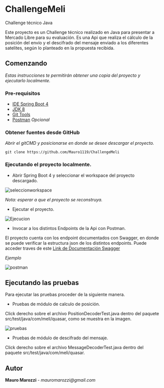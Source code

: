 
# ChallengeMeli
Challenge técnico Java

Este proyecto es un Challenge técnico realizado en Java para presentar a Mercado Libre para su evaluación.
Es una Api que realiza el cálculo de la posición del envío y el descifrado del mensaje enviado a los diferentes satelites, según lo planteado en la propuesta recibida.

## Comenzando 

_Estas instrucciones te permitirán obtener una copia del proyecto y ejecutarlo localmente._


### Pre-requisitos 

* [IDE Spring Boot 4](https://spring.io/tools)
* [JDK 8](https://www.oracle.com/ar/java/technologies/javase/javase-jdk8-downloads.html)
* [Git Tools](https://git-scm.com/downloads)
* [Postman](https://www.postman.com/) _Opcional_ 

### Obtener fuentes desde GitHub

_Abrir el gitCMD y posicionarse en donde se desee descargar el proyecto._

```
git clone https://github.com/Mauro1119/ChallengeMeli
```

### Ejecutando el proyecto localmente. 

* Abrir Spring Boot 4 y seleccionar el workspace del proyecto descargado.


![seleccionworkspace](https://user-images.githubusercontent.com/35334417/109387613-2c3b7180-78e1-11eb-87a1-0ef5291ce9a4.png)

_Nota: esperar a que el proyecto se reconstruya._


* Ejecutar el proyecto.

![Ejecucion](https://user-images.githubusercontent.com/35334417/109387956-0747fe00-78e3-11eb-9a2a-dd62a3569e46.png)


* Invocar a los distintos Endpoints de la Api con Postman.

El proyecto cuenta con los endpoint documentados con Swagger, en donde se puede verificar la estructura json de los distintos endpoints.
Puede acceder traves de este [Link de Documentación Swagger](http://localhost:8080/swagger-ui.html)

_Ejemplo_

![postman](https://user-images.githubusercontent.com/35334417/109388498-4166cf00-78e6-11eb-931e-332a7356456c.png)


## Ejecutando las pruebas

Para ejecutar las pruebas proceder de la siguiente manera.

* Pruebas de módulo de calculo de posición.

Click derecho sobre el archivo PositionDecoderTest.java dentro del paquete src/test/java/com/meli/quasar, como se muestra en la imagen.

![pruebas](https://user-images.githubusercontent.com/35334417/109397269-b0f3b300-7914-11eb-806a-d2d930b53b70.png)

* Pruebas de módulo de descifrado del mensaje.

Click derecho sobre el archivo MessageDecoderTest.java dentro del paquete src/test/java/com/meli/quasar.


## Autor

**Mauro Marozzi** -
_mauromarozzi@gmail.com_





